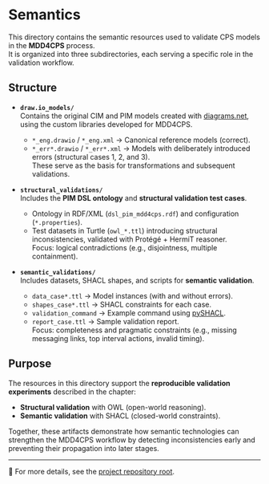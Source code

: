 # Semantics

This directory contains the semantic resources used to validate CPS models in the **MDD4CPS** process.  
It is organized into three subdirectories, each serving a specific role in the validation workflow.

## Structure

- **`draw.io_models/`**  
  Contains the original CIM and PIM models created with [diagrams.net](https://www.diagrams.net/), using the custom libraries developed for MDD4CPS.  
  - `*_eng.drawio` / `*_eng.xml` → Canonical reference models (correct).  
  - `*_err*.drawio` / `*_err*.xml` → Models with deliberately introduced errors (structural cases 1, 2, and 3).  
  These serve as the basis for transformations and subsequent validations.

- **`structural_validations/`**  
  Includes the **PIM DSL ontology** and **structural validation test cases**.  
  - Ontology in RDF/XML (`dsl_pim_mdd4cps.rdf`) and configuration (`*.properties`).  
  - Test datasets in Turtle (`owl_*.ttl`) introducing structural inconsistencies, validated with Protégé + HermiT reasoner.  
  Focus: logical contradictions (e.g., disjointness, multiple containment).

- **`semantic_validations/`**  
  Includes datasets, SHACL shapes, and scripts for **semantic validation**.  
  - `data_case*.ttl` → Model instances (with and without errors).  
  - `shapes_case*.ttl` → SHACL constraints for each case.  
  - `validation_command` → Example command using [pySHACL](https://github.com/RDFLib/pySHACL).  
  - `report_case.ttl` → Sample validation report.  
  Focus: completeness and pragmatic constraints (e.g., missing messaging links, top interval actions, invalid timing).

## Purpose

The resources in this directory support the **reproducible validation experiments** described in the chapter:  
- **Structural validation** with OWL (open-world reasoning).  
- **Semantic validation** with SHACL (closed-world constraints).  

Together, these artifacts demonstrate how semantic technologies can strengthen the MDD4CPS workflow by detecting inconsistencies early and preventing their propagation into later stages.

---

🔗 For more details, see the [project repository root](..).

